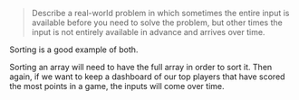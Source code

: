 > Describe a real-world problem in which sometimes the entire input is available
> before you need to solve the problem, but other times the input is not
> entirely available in advance and arrives over time.

Sorting is a good example of both.

Sorting an array will need to have the full array in order to sort it. Then
again, if we want to keep a dashboard of our top players that have scored the
most points in a game, the inputs will come over time.
